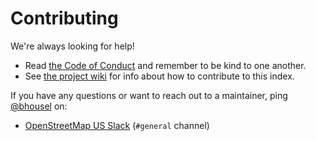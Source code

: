 # Contributing

We're always looking for help!

- Read [the Code of Conduct](CODE_OF_CONDUCT.md) and remember to be kind to one another.
- See [the project wiki](https://github.com/osmlab/osm-community-index/wiki) for info about how to contribute to this index.

If you have any questions or want to reach out to a maintainer, ping [@bhousel][@bhousel] on:
- [OpenStreetMap US Slack](https://slack.openstreetmap.us/) (`#general` channel)

[@bhousel]: https://github.com/bhousel
